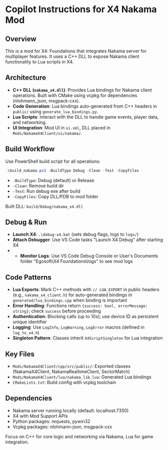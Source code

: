 # Copilot Instructions for X4 Nakama Mod

## Overview
This is a mod for X4: Foundations that integrates Nakama server for multiplayer features. It uses a C++ DLL to expose Nakama client functionality to Lua scripts in X4.

## Architecture
- **C++ DLL (`nakama_x4.dll`)**: Provides Lua bindings for Nakama client operations. Built with CMake using vcpkg for dependencies (nlohmann_json, msgpack-cxx).
- **Code Generation**: Lua bindings auto-generated from C++ headers in `public/` using `generate_lua_bindings.py`.
- **Lua Scripts**: Interact with the DLL to handle game events, player data, and networking.
- **UI Integration**: Mod UI in `ui.xml`, DLL placed in `Mods/NakamaX4Client/ui/nakama/`.

## Build Workflow
Use PowerShell build script for all operations:
```powershell
.\build_nakama.ps1 -BuildType Debug -Clean -Test -CopyFiles
```
- `-BuildType`: Debug (default) or Release
- `-Clean`: Remove build dir
- `-Test`: Run debug exe after build
- `-CopyFiles`: Copy DLL/PDB to mod folder

Built DLL: `build/Debug/nakama_x4.dll`

## Debug & Run
- **Launch X4**: `.\debug-x4.bat` (sets debug flags, logs to `logs/`)
- **Attach Debugger**: Use VS Code tasks "Launch X4 Debug" after starting X4
- - **Monitor Logs**: Use VS Code Debug Console or User's Documents folder "Egosoft\X4 Foundations\logs\"  to see mod logs
## Code Patterns
- **Lua Exports**: Mark C++ methods with `// LUA_EXPORT` in public headers (e.g., `nakama_x4_client.h`) for auto-generated bindings in `generated/lua_bindings.cpp` when binding is important
- **Error Handling**: Functions return `{success: bool, errorMessage: string}`; check `success` before proceeding
- **Authentication**: Blocking calls (up to 10s); use device ID as persistent unique identifier
- **Logging**: Use `LogInfo`, `LogWarning`, `LogError` macros (defined in `log_to_x4.h`)
- **Singleton Pattern**: Classes inherit `X4ScriptSingleton` for Lua integration

## Key Files
- `Mods/NakamaX4Client/cpp/src/public/`: Exported classes (NakamaX4Client, NakamaRealtimeClient, SectorMatch)
- `Mods/NakamaX4Client/lua/nakama_lib.lua`: Generated Lua bindings
- `CMakeLists.txt`: Build config with vcpkg toolchain

## Dependencies
- Nakama server running locally (default: localhost:7350)
- X4 with Mod Support APIs
- Python packages: requests, pywin32
- Vcpkg packages: nlohmann-json, msgpack-cxx

Focus on C++ for core logic and networking via Nakama, Lua for game integration.